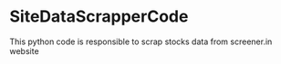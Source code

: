 # SiteDataScrapperCode
This python code is responsible to scrap stocks data from screener.in website 
